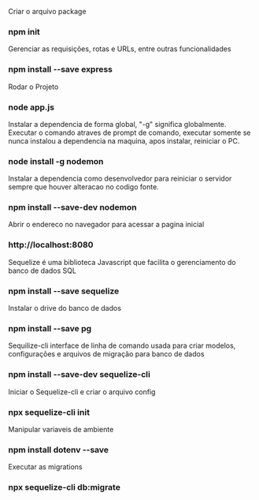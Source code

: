 Criar o arquivo package
### npm init

Gerenciar as requisições, rotas e URLs, entre outras funcionalidades
### npm install --save express

Rodar o Projeto
### node app.js

Instalar a dependencia de forma global, "-g" significa globalmente. Executar o comando atraves de prompt de 
comando, executar somente se nunca instalou a dependencia na maquina, apos instalar, reiniciar o PC.
### node install -g nodemon

Instalar a dependencia como desenvolvedor para reiniciar o servidor sempre que houver alteracao no codigo fonte.
### npm install --save-dev nodemon

Abrir o endereco no navegador para acessar a pagina inicial
### http://localhost:8080

Sequelize é uma biblioteca Javascript que facilita o gerenciamento do banco de dados SQL 
 ### npm install --save sequelize

Instalar o drive do banco de dados
### npm install --save pg

Sequilize-cli interface de linha de comando usada para criar modelos, configurações e arquivos de migração para banco de dados
### npm install --save-dev sequelize-cli

Iniciar o Sequelize-cli e criar o arquivo config
### npx sequelize-cli init

Manipular variaveis de ambiente
### npm install dotenv --save

Executar as migrations
### npx sequelize-cli db:migrate